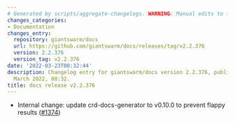 ```yaml
---
# Generated by scripts/aggregate-changelogs. WARNING: Manual edits to this files will be overwritten.
changes_categories:
- Documentation
changes_entry:
  repository: giantswarm/docs
  url: https://github.com/giantswarm/docs/releases/tag/v2.2.376
  version: 2.2.376
  version_tag: v2.2.376
date: '2022-03-23T08:32:44'
description: Changelog entry for giantswarm/docs version 2.2.376, published on 23
  March 2022, 08:32.
title: docs release v2.2.376
---
```


- Internal change: update crd-docs-generator to v0.10.0 to prevent flappy results ([#1374](https://github.com/giantswarm/docs/pull/1374))
